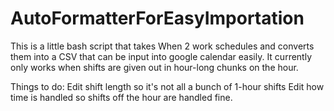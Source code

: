 # AutoFormatterForEasyImportation
This is a little bash script that takes When 2 work schedules and converts them into a CSV that can be input into google calendar easily.
It currently only works when shifts are given out in hour-long chunks on the hour. 

Things to do:
Edit shift length so it's not all a bunch of 1-hour shifts
Edit how time is handled so shifts off the hour are handled fine.
